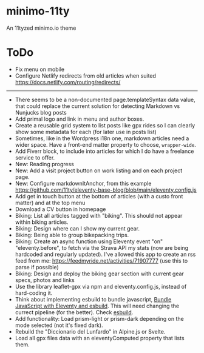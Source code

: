 # minimo-11ty
An 11tyzed minimo.io theme

# ToDo
* Fix menu on mobile
* Configure Netlify redirects from old articles when suited
https://docs.netlify.com/routing/redirects/
---
* There seems to be a non-documented page.templateSyntax data value, that could replace the current solution for detecting Markdown vs Nunjucks blog posts
* Add primal logo and link in menu and author boxes.
* Create a reusable grid system to list posts like gpx rides so I can clearly show some metadata for each (for later use in posts list)
* Sometimes, like in the Wordpress i18n one, markdown articles need a wider space. Have a front-end matter property to choose, `wrapper-wide`.
* Add Fiverr block, to include into articles for which I do have a freelance service to offer.
* New: Reading progress
* New: Add a visit project button on work listing and on each project page.
* New: Configure markdownItAnchor, from this example https://github.com/11ty/eleventy-base-blog/blob/main/eleventy.config.js
* Add get in touch button at the bottom of articles (with a custo front matter) and at the top menu
* Download a CV button in homepage
* Biking: List all articles tagged with "biking". This should not appear within biking articles.
* Biking: Design where can I show my current gear.
* Biking: Being able to group bikepacking trips.
* Biking: Create an async function using Eleventy event "on" "eleventy.before", to fetch via the Strava API my stats (now are being hardcoded and regularly updated). I've allowed this app to create an rss feed from me: https://feedmyride.net/activities/71907777 (use this to parse if possible)
* Biking: Design and deploy the biking gear section with current gear specs, photos and links
* Use the library leaflet-gpx via npm and eleventy.config.js, instead of hard-coding it.
* Think about implementing esbuild to bundle javascript, [Bundle JavaScript with Eleventy and esbuild](https://blog.r0b.io/post/bundle-javascript-with-eleventy-and-esbuild/). This will need changing the currect pipeline (for the better). Check [esbuild](https://github.com/evanw/esbuild).
* Add functionality: Load prism-light or prism-dark depending on the mode selected (not it's fixed dark).
* Rebuild the "Diccionario del Lunfardo" in Alpine.js or Svelte.
* Load all gpx files data with an eleventyComputed property that lists them.